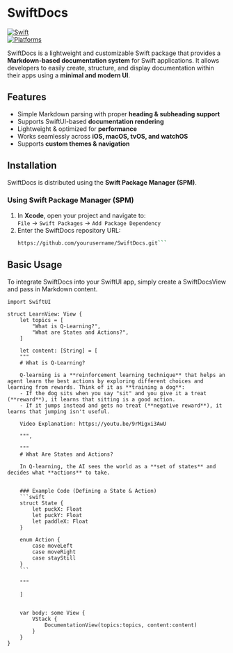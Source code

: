 # SwiftDocs  

[![Swift](https://img.shields.io/badge/Swift-5.7-orange.svg)](https://swift.org)  
[![Platforms](https://img.shields.io/badge/platforms-macOS%20|%20iOS%20|%20tvOS%20|%20watchOS-blue.svg)](https://developer.apple.com)  

SwiftDocs is a lightweight and customizable Swift package that provides a **Markdown-based documentation system** for Swift applications. It allows developers to easily create, structure, and display documentation within their apps using a **minimal and modern UI**.

## **Features**
-  Simple Markdown parsing with proper **heading & subheading support**  
-  Supports SwiftUI-based **documentation rendering**  
-  Lightweight & optimized for **performance**  
-  Works seamlessly across **iOS, macOS, tvOS, and watchOS**  
-  Supports **custom themes & navigation**  

## **Installation**  
SwiftDocs is distributed using the **Swift Package Manager (SPM)**.  

### **Using Swift Package Manager (SPM)**
1. In **Xcode**, open your project and navigate to:  
   `File` → `Swift Packages` → `Add Package Dependency`  
2. Enter the SwiftDocs repository URL:  
   ```sh
   https://github.com/yourusername/SwiftDocs.git```


## **Basic Usage**
To integrate SwiftDocs into your SwiftUI app, simply create a SwiftDocsView and pass in Markdown content.

```
import SwiftUI

struct LearnView: View {
    let topics = [
        "What is Q-Learning?",
        "What are States and Actions?",
    ]

    let content: [String] = [
    """
    # What is Q-Learning?
    
    Q-learning is a **reinforcement learning technique** that helps an agent learn the best actions by exploring different choices and learning from rewards. Think of it as **training a dog**:  
    - If the dog sits when you say "sit" and you give it a treat (**reward**), it learns that sitting is a good action.
    - If it jumps instead and gets no treat (**negative reward**), it learns that jumping isn't useful.
   
    Video Explanation: https://youtu.be/9rMigxi3AwU
    
    """,
    
    """
    # What Are States and Actions?
    
    In Q-learning, the AI sees the world as a **set of states** and decides what **actions** to take.  
    
    
    ### Example Code (Defining a State & Action)
    ```swift
    struct State {
        let puckX: Float
        let puckY: Float
        let paddleX: Float
    }
    
    enum Action {
        case moveLeft
        case moveRight
        case stayStill
    }
    ```
 
    """
  
    ]

    
    var body: some View {            
        VStack {
            DocumentationView(topics:topics, content:content)
        }
    }
}

```

